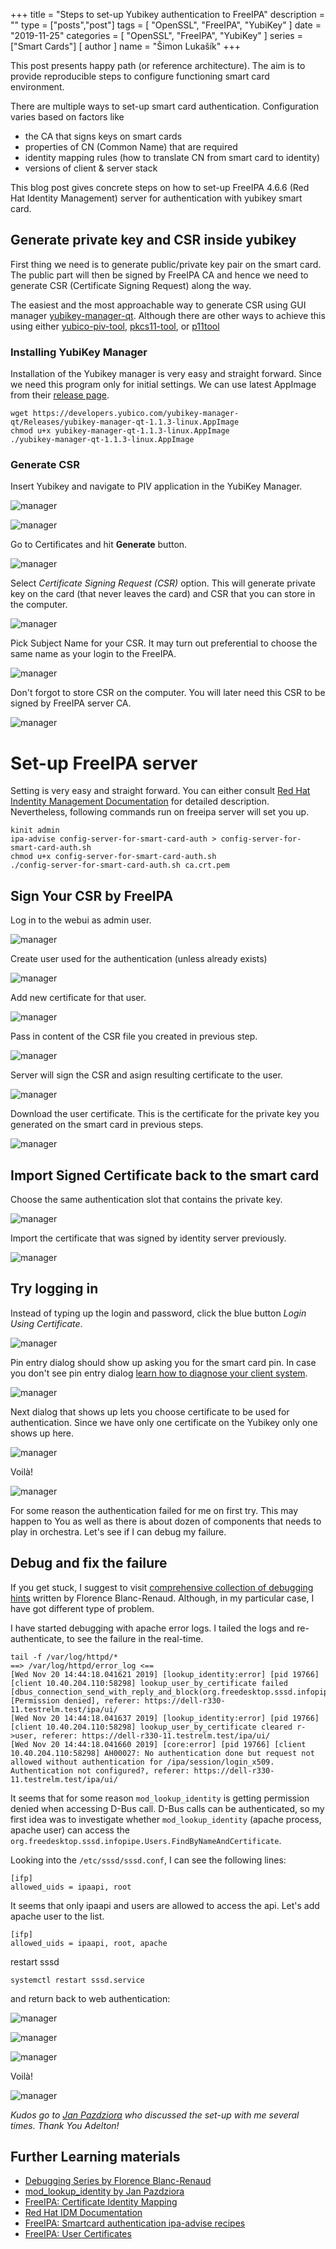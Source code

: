 +++
title = "Steps to set-up Yubikey authentication to FreeIPA"
description = ""
type = ["posts","post"]
tags = [
    "OpenSSL",
    "FreeIPA",
    "YubiKey"
]
date = "2019-11-25"
categories = [
    "OpenSSL",
    "FreeIPA",
    "YubiKey"
]
series = ["Smart Cards"]
[ author ]
  name = "Šimon Lukašík"
+++

This post presents happy path (or reference architecture). The aim is to provide
reproducible steps to configure functioning smart card environment.

There are multiple ways to set-up smart card authentication. Configuration varies based on factors like

 - the CA that signs keys on smart cards
 - properties of CN (Common Name) that are required
 - identity mapping rules (how to translate CN from smart card to identity)
 - versions of client & server stack
 
This blog post gives concrete steps on how to set-up FreeIPA 4.6.6 (Red Hat Identity Management) server for authentication with yubikey smart card.


## Generate private key and CSR inside yubikey

First thing we need is to generate public/private key pair on the smart card. The public
part will then be signed by FreeIPA CA and hence we need to generate CSR (Certificate
Signing Request) along the way.

The easiest and the most approachable way to generate CSR using GUI manager
[yubikey-manager-qt](https://developers.yubico.com/yubikey-manager-qt/). Although there
are other ways to achieve this using either [yubico-piv-tool](https://developers.yubico.com/yubico-piv-tool/), 
[pkcs11-tool](https://github.com/OpenSC/OpenSC/blob/master/src/tools/pkcs11-tool.c), or
[p11tool](https://gnutls.org/manual/html_node/p11tool-Invocation.html)

### Installing YubiKey Manager
Installation of the Yubikey manager is very easy and straight forward. Since we need this program
only for initial settings. We can use latest AppImage from their
[release page](https://developers.yubico.com/yubikey-manager-qt/Releases/).

```
wget https://developers.yubico.com/yubikey-manager-qt/Releases/yubikey-manager-qt-1.1.3-linux.AppImage
chmod u+x yubikey-manager-qt-1.1.3-linux.AppImage
./yubikey-manager-qt-1.1.3-linux.AppImage
```

### Generate CSR

Insert Yubikey and navigate to PIV application in the YubiKey Manager.

![manager](/blog-pics/2019-yubikey_freeipa/01-manager.jpg)

![manager](/blog-pics/2019-yubikey_freeipa/02-piv.jpg)

Go to Certificates and hit **Generate** button.

![manager](/blog-pics/2019-yubikey_freeipa/03-certificates.jpg)

Select *Certificate Signing Request (CSR)* option. This will generate private key on the card
(that never leaves the card) and CSR that you can store in the computer.

![manager](/blog-pics/2019-yubikey_freeipa/04-generate_csr.jpg)

Pick Subject Name for your CSR. It may turn out preferential to choose the same name as your login to the FreeIPA.

![manager](/blog-pics/2019-yubikey_freeipa/05-subject_name.jpg)

Don't forgot to store CSR on the computer. You will later need this CSR to be signed by FreeIPA server CA.

![manager](/blog-pics/2019-yubikey_freeipa/06-generate_csr.jpg)

# Set-up FreeIPA server

Setting is very easy and straight forward. You can either consult 
[Red Hat Indentity Management Documentation](https://access.redhat.com/documentation/en-us/red_hat_enterprise_linux/7/html/linux_domain_identity_authentication_and_policy_guide/sc-web-ui-auth)
for detailed description. Nevertheless, following commands run on freeipa server
will set you up.

```
kinit admin
ipa-advise config-server-for-smart-card-auth > config-server-for-smart-card-auth.sh
chmod u+x config-server-for-smart-card-auth.sh
./config-server-for-smart-card-auth.sh ca.crt.pem
```

## Sign Your CSR by FreeIPA

Log in to the webui as admin user.

![manager](/blog-pics/2019-yubikey_freeipa/07-login.jpg)

Create user used for the authentication (unless already exists)

![manager](/blog-pics/2019-yubikey_freeipa/08-add_user.jpg)

Add new certificate for that user.

![manager](/blog-pics/2019-yubikey_freeipa/09-new_certificate.jpg)

Pass in content of the CSR file you created in previous step.

![manager](/blog-pics/2019-yubikey_freeipa/10-csr.jpg)

Server will sign the CSR and asign resulting certificate to the user.

![manager](/blog-pics/2019-yubikey_freeipa/11-signed.jpg)

Download the user certificate. This is the certificate for the private key you generated on the smart card in previous steps.

![manager](/blog-pics/2019-yubikey_freeipa/12-download.jpg)

## Import Signed Certificate back to the smart card

Choose the same authentication slot that contains the private key.

![manager](/blog-pics/2019-yubikey_freeipa/13-import.jpg)

Import the certificate that was signed by identity server previously.

![manager](/blog-pics/2019-yubikey_freeipa/14-imported.jpg)

## Try logging in

Instead of typing up the login and password, click the blue button *Login Using Certificate*.

![manager](/blog-pics/2019-yubikey_freeipa/15-login_using_cert.jpg)

Pin entry dialog should show up asking you for the smart card pin. In case you don't see pin entry dialog [learn how to diagnose your client system](/posts/2019/11/how-to-debug-smart-card-authentication-client/).

![manager](/blog-pics/2019-yubikey_freeipa/16-pinentry.jpg)

Next dialog that shows up lets you choose certificate to be used for authentication. Since we have only one certificate on the Yubikey only one shows up here.

![manager](/blog-pics/2019-yubikey_freeipa/17-choose.jpg)

Voilà!

![manager](/blog-pics/2019-yubikey_freeipa/18-failed.jpg)

For some reason the authentication failed for me on first try. This may happen to You as well as there is about dozen of components that needs to play in orchestra. Let's see if I can debug my failure. 

## Debug and fix the failure

If you get stuck, I suggest to visit [comprehensive collection of debugging hints](https://floblanc.wordpress.com/2017/06/02/freeipa-troubleshooting-smartcard-authentication/) written by Florence Blanc-Renaud. Although, in my particular case, I have got different type of problem.

I have started debugging with apache error logs. I tailed the logs and re-authenticate, to see the failure in the real-time.

```
tail -f /var/log/httpd/*
==> /var/log/httpd/error_log <==
[Wed Nov 20 14:44:18.041621 2019] [lookup_identity:error] [pid 19766] [client 10.40.204.110:58298] lookup_user_by_certificate failed [dbus_connection_send_with_reply_and_block(org.freedesktop.sssd.infopipe.Users.FindByNameAndCertificate)]: [Permission denied], referer: https://dell-r330-11.testrelm.test/ipa/ui/
[Wed Nov 20 14:44:18.041637 2019] [lookup_identity:error] [pid 19766] [client 10.40.204.110:58298] lookup_user_by_certificate cleared r->user, referer: https://dell-r330-11.testrelm.test/ipa/ui/
[Wed Nov 20 14:44:18.041660 2019] [core:error] [pid 19766] [client 10.40.204.110:58298] AH00027: No authentication done but request not allowed without authentication for /ipa/session/login_x509. Authentication not configured?, referer: https://dell-r330-11.testrelm.test/ipa/ui/
```

It seems that for some reason `mod_lookup_identity` is getting permission denied when accessing D-Bus call. D-Bus calls can be authenticated, so my first idea was to investigate whether `mod_lookup_identity` (apache process, apache user) can access the `org.freedesktop.sssd.infopipe.Users.FindByNameAndCertificate`.

Looking into the `/etc/sssd/sssd.conf`, I can see the following lines:

```
[ifp]
allowed_uids = ipaapi, root
```

It seems that only ipaapi and users are allowed to access the api. Let's add apache user to the list.

```
[ifp]
allowed_uids = ipaapi, root, apache
```

restart sssd

    systemctl restart sssd.service

and return back to web authentication:

![manager](/blog-pics/2019-yubikey_freeipa/15-login_using_cert.jpg)

![manager](/blog-pics/2019-yubikey_freeipa/16-pinentry.jpg)

![manager](/blog-pics/2019-yubikey_freeipa/17-choose.jpg)

Voilà!

![manager](/blog-pics/2019-yubikey_freeipa/19-success.jpg)

*Kudos go to [Jan Pazdziora](https://adelton.com) who discussed the set-up with me several times. Thank You Adelton!*

## Further Learning materials
 - [Debugging Series by Florence Blanc-Renaud](https://floblanc.wordpress.com/2017/06/02/freeipa-troubleshooting-smartcard-authentication/)
 - [mod_lookup_identity by Jan Pazdziora](https://www.adelton.com/apache/mod_lookup_identity/)
 - [FreeIPA: Certificate Identity Mapping](https://www.freeipa.org/page/V4/Certificate_Identity_Mapping)
 - [Red Hat IDM Documentation](https://access.redhat.com/documentation/en-us/red_hat_enterprise_linux/7/html/linux_domain_identity_authentication_and_policy_guide/sc-web-ui-auth)
 - [FreeIPA: Smartcard authentication ipa-advise recipes](https://www.freeipa.org/page/V4/Smartcard_authentication_ipa-advise_recipes)
 - [FreeIPA: User Certificates](https://www.freeipa.org/page/V4/User_Certificates)

